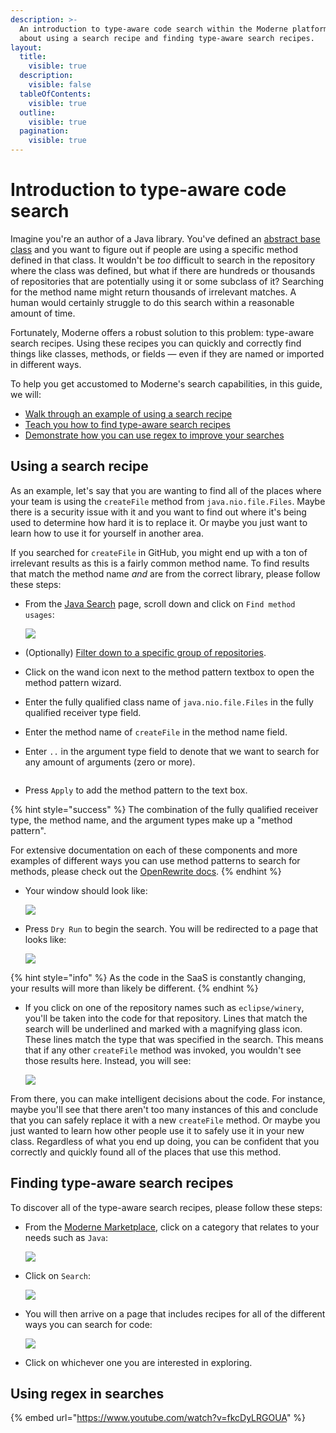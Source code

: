 ```yaml
---
description: >-
  An introduction to type-aware code search within the Moderne platform. Learn
  about using a search recipe and finding type-aware search recipes.
layout:
  title:
    visible: true
  description:
    visible: false
  tableOfContents:
    visible: true
  outline:
    visible: true
  pagination:
    visible: true
---
```


# Introduction to type-aware code search

Imagine you're an author of a Java library. You've defined an [abstract base class](https://docs.oracle.com/javase/tutorial/java/IandI/abstract.html) and you want to figure out if people are using a specific method defined in that class. It wouldn't be _too_ difficult to search in the repository where the class was defined, but what if there are hundreds or thousands of repositories that are potentially using it or some subclass of it? Searching for the method name might return thousands of irrelevant matches. A human would certainly struggle to do this search within a reasonable amount of time.

Fortunately, Moderne offers a robust solution to this problem: type-aware search recipes. Using these recipes you can quickly and correctly find things like classes, methods, or fields — even if they are named or imported in different ways.

To help you get accustomed to Moderne's search capabilities, in this guide, we will:

* [Walk through an example of using a search recipe](introduction-to-type-aware-code-search.md#using-a-search-recipe)
* [Teach you how to find type-aware search recipes](introduction-to-type-aware-code-search.md#finding-type-aware-search-recipes)
* [Demonstrate how you can use regex to improve your searches](#using-regex-in-searches)

## Using a search recipe

As an example, let's say that you are wanting to find all of the places where your team is using the `createFile` method from `java.nio.file.Files`. Maybe there is a security issue with it and you want to find out where it's being used to determine how hard it is to replace it. Or maybe you just want to learn how to use it for yourself in another area.

If you searched for `createFile` in GitHub, you might end up with a ton of irrelevant results as this is a fairly common method name. To find results that match the method name _and_ are from the correct library, please follow these steps:

*   From the [Java Search](https://app.moderne.io/marketplace/org.openrewrite.java.search) page, scroll down and click on `Find method usages`:

    ![](../../../.gitbook/assets/find-method-usage-empty.png)
* (Optionally) [Filter down to a specific group of repositories](managing-user-configured-organizations.md#how-to-create-a-repository-group).
* Click on the wand icon next to the method pattern textbox to open the method pattern wizard.
* Enter the fully qualified class name of `java.nio.file.Files` in the fully qualified receiver type field.
* Enter the method name of `createFile` in the method name field.
* Enter `..` in the argument type field to denote that we want to search for any amount of arguments (zero or more).

<figure><img src="../../../.gitbook/assets/image (3).png" alt=""><figcaption></figcaption></figure>

* Press `Apply` to add the method pattern to the text box.

{% hint style="success" %}
The combination of the fully qualified receiver type, the method name, and the argument types make up a "method pattern".

For extensive documentation on each of these components and more examples of different ways you can use method patterns to search for methods, please check out the [OpenRewrite docs](https://docs.openrewrite.org/reference/method-patterns).
{% endhint %}

*   Your window should look like:

    ![](../../../.gitbook/assets/find-method-usage-full.png)
*   Press `Dry Run` to begin the search. You will be redirected to a page that looks like:

    ![](../../../.gitbook/assets/find-method-usage-results.png)

{% hint style="info" %}
As the code in the SaaS is constantly changing, your results will more than likely be different.
{% endhint %}

*   If you click on one of the repository names such as `eclipse/winery`, you'll be taken into the code for that repository. Lines that match the search will be underlined and marked with a magnifying glass icon. These lines match the type that was specified in the search. This means that if any other `createFile` method was invoked, you wouldn't see those results here. Instead, you will see:

    ![](../../../.gitbook/assets/find-method-usage-result.png)

From there, you can make intelligent decisions about the code. For instance, maybe you'll see that there aren't too many instances of this and conclude that you can safely replace it with a new `createFile` method. Or maybe you just wanted to learn how other people use it to safely use it in your new class. Regardless of what you end up doing, you can be confident that you correctly and quickly found all of the places that use this method.

## Finding type-aware search recipes

To discover all of the type-aware search recipes, please follow these steps:

*   From the [Moderne Marketplace](https://app.moderne.io/marketplace), click on a category that relates to your needs such as `Java`:

    ![](../../../.gitbook/assets/moderne-catalog.png)
*   Click on `Search`:

    ![](../../../.gitbook/assets/search-recipe-group.png)
*   You will then arrive on a page that includes recipes for all of the different ways you can search for code:

    ![](../../../.gitbook/assets/search-recipe-examples.png)
* Click on whichever one you are interested in exploring.

## Using regex in searches

{% embed url="https://www.youtube.com/watch?v=fkcDyLRGOUA" %}
